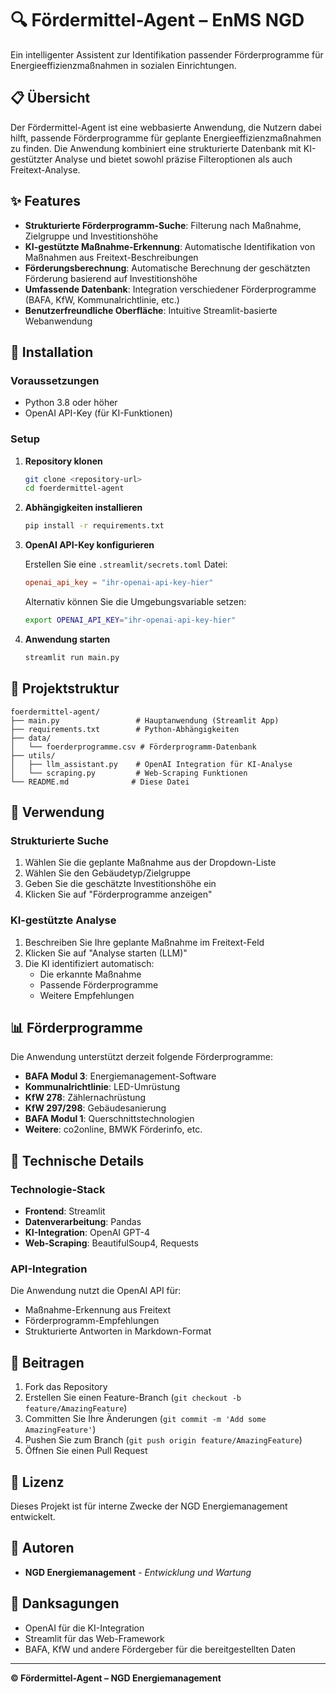 # 🔍 Fördermittel-Agent – EnMS NGD

Ein intelligenter Assistent zur Identifikation passender Förderprogramme für Energieeffizienzmaßnahmen in sozialen Einrichtungen.

## 📋 Übersicht

Der Fördermittel-Agent ist eine webbasierte Anwendung, die Nutzern dabei hilft, passende Förderprogramme für geplante Energieeffizienzmaßnahmen zu finden. Die Anwendung kombiniert eine strukturierte Datenbank mit KI-gestützter Analyse und bietet sowohl präzise Filteroptionen als auch Freitext-Analyse.

## ✨ Features

- **Strukturierte Förderprogramm-Suche**: Filterung nach Maßnahme, Zielgruppe und Investitionshöhe
- **KI-gestützte Maßnahme-Erkennung**: Automatische Identifikation von Maßnahmen aus Freitext-Beschreibungen
- **Förderungsberechnung**: Automatische Berechnung der geschätzten Förderung basierend auf Investitionshöhe
- **Umfassende Datenbank**: Integration verschiedener Förderprogramme (BAFA, KfW, Kommunalrichtlinie, etc.)
- **Benutzerfreundliche Oberfläche**: Intuitive Streamlit-basierte Webanwendung

## 🚀 Installation

### Voraussetzungen

- Python 3.8 oder höher
- OpenAI API-Key (für KI-Funktionen)

### Setup

1. **Repository klonen**
   ```bash
   git clone <repository-url>
   cd foerdermittel-agent
   ```

2. **Abhängigkeiten installieren**
   ```bash
   pip install -r requirements.txt
   ```

3. **OpenAI API-Key konfigurieren**
   
   Erstellen Sie eine `.streamlit/secrets.toml` Datei:
   ```toml
   openai_api_key = "ihr-openai-api-key-hier"
   ```
   
   Alternativ können Sie die Umgebungsvariable setzen:
   ```bash
   export OPENAI_API_KEY="ihr-openai-api-key-hier"
   ```

4. **Anwendung starten**
   ```bash
   streamlit run main.py
   ```

## 📁 Projektstruktur

```
foerdermittel-agent/
├── main.py                 # Hauptanwendung (Streamlit App)
├── requirements.txt        # Python-Abhängigkeiten
├── data/
│   └── foerderprogramme.csv # Förderprogramm-Datenbank
├── utils/
│   ├── llm_assistant.py    # OpenAI Integration für KI-Analyse
│   └── scraping.py         # Web-Scraping Funktionen
└── README.md              # Diese Datei
```

## 🎯 Verwendung

### Strukturierte Suche

1. Wählen Sie die geplante Maßnahme aus der Dropdown-Liste
2. Wählen Sie den Gebäudetyp/Zielgruppe
3. Geben Sie die geschätzte Investitionshöhe ein
4. Klicken Sie auf "Förderprogramme anzeigen"

### KI-gestützte Analyse

1. Beschreiben Sie Ihre geplante Maßnahme im Freitext-Feld
2. Klicken Sie auf "Analyse starten (LLM)"
3. Die KI identifiziert automatisch:
   - Die erkannte Maßnahme
   - Passende Förderprogramme
   - Weitere Empfehlungen

## 📊 Förderprogramme

Die Anwendung unterstützt derzeit folgende Förderprogramme:

- **BAFA Modul 3**: Energiemanagement-Software
- **Kommunalrichtlinie**: LED-Umrüstung
- **KfW 278**: Zählernachrüstung
- **KfW 297/298**: Gebäudesanierung
- **BAFA Modul 1**: Querschnittstechnologien
- **Weitere**: co2online, BMWK Förderinfo, etc.

## 🔧 Technische Details

### Technologie-Stack

- **Frontend**: Streamlit
- **Datenverarbeitung**: Pandas
- **KI-Integration**: OpenAI GPT-4
- **Web-Scraping**: BeautifulSoup4, Requests

### API-Integration

Die Anwendung nutzt die OpenAI API für:
- Maßnahme-Erkennung aus Freitext
- Förderprogramm-Empfehlungen
- Strukturierte Antworten in Markdown-Format

## 🤝 Beitragen

1. Fork das Repository
2. Erstellen Sie einen Feature-Branch (`git checkout -b feature/AmazingFeature`)
3. Committen Sie Ihre Änderungen (`git commit -m 'Add some AmazingFeature'`)
4. Pushen Sie zum Branch (`git push origin feature/AmazingFeature`)
5. Öffnen Sie einen Pull Request

## 📝 Lizenz

Dieses Projekt ist für interne Zwecke der NGD Energiemanagement entwickelt.

## 👥 Autoren

- **NGD Energiemanagement** - *Entwicklung und Wartung*

## 🙏 Danksagungen

- OpenAI für die KI-Integration
- Streamlit für das Web-Framework
- BAFA, KfW und andere Fördergeber für die bereitgestellten Daten

---

**© Fördermittel-Agent – NGD Energiemanagement** 